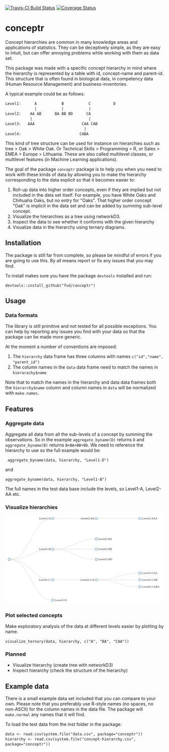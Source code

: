 [![Travis-CI Build Status](https://travis-ci.org/FvD/conceptr.svg?branch=master)](https://travis-ci.org/FvD/conceptr) 
[![Coverage Status](https://img.shields.io/codecov/c/github/FvD/conceptr/master.svg)](https://codecov.io/github/FvD/conceptr?branch=master)

# conceptr
Concept hierarchies are common in many knowledge areas and applications of
statistics. They can be deceptively simple, as they are easy to intuit, but can
offer annoying problems while working with them as data set. 

This package was made with a specific concept hierarchy in mind where the
hierarchy is represented by a table with id, concept-name and parent-id. This
structure that is often found in biological data, in competency data (Human 
Resource Management) and business-inventories. 

A typical example could be as follows:

    Level1:      A           B           C          D
                 |           |           |     
    Level2:    AA AB      BA BB BD      CA    
               |                         |
    Level3:   AAA                     CAA CAB
                                       |
    Level4:                          CABA

This kind of tree structure can be used for instance on hierarchies such as
tree > Oak > White Oak. Or Technical Skills > Programming > R, or Sales > EMEA > 
Europe > Lithuania. These are also called multilevel classes, or multilevel
features (in Machine Learning applications). 

The goal of the package `conceptr` package is to help you when you need to work
with these kinds of data by allowing you to make the hierarchy corresponding to
the data explicit so that it becomes easier to:

1. Roll-up data into higher order concepts, even if they are implied but not
   included in the data set itself. For example, you have White Oaks and
   Chihuaha Oaks, but no entry for "Oaks". That higher order concept "Oak" is
   implicit in the data set and can be added by summing sub-level concept.
2. Visualize the hierarchies as a tree using networkD3.
3. Inspect the data to see whether it conforms with the given hierarchy
4. Visualize data in the hierarchy using ternary diagrams.

## Installation
The package is still far from complete, so please be mindful of errors if you
are going to use this. By all means report or fix any issues that you may find.

To install makes sure you have the package `devtools` installed and run:

    devtools::install_github("fvd/conceptr")

## Usage
### Data formats
The library is still primitive and not tested for all possible exceptions. You
can help by reporting any issues you find with your data so that the package
can be made more generic.

At the moment a number of conventions are imposed:

1. The `hierarchy` data frame has three columns with names `c("id","name",
   "parent_id")`
1. The column names in the `data` data frame need to match the names in
   `hierarachy$name` 

Note that to match the names in the hierarchy and data data frames both the
`hierarchy$name` column and column names in `data` will be normalized with
`make.names`.

## Features
### Aggregate data
Aggregate all data from all the sub-levels of a concept by summing the
observations. So in the example `aggregate_byname(D)` returns `D` and
`aggregate_byname(B)` returns `B+BA+BB+BD`. We need to reference the hierarchy
to use so the full example would be:

     aggregate_byname(data, hierarchy, "Level1-D")
 
and

    aggregate_byname(data, hierarchy, "Level1-B")

The full names in the test data base include the levels, so Level1-A, Level2-AA
etc.

### Visualize hierarchies

![example network diagram](https://raw.githubusercontent.com/FvD/conceptr/gh-pages/images/visualize_networkD3.png)

### Plot selected concepts
Make exploratory analysis of the data at different levels easier by plotting by
name. 

    visualize_ternary(data, hierarchy, c("A", "BA", "CAA"))
 
### Planned 

* Visualize hierarchy (create tree with networkD3)
* Inspect hierarchy (check the structure of the hierarchy)

## Example data
There is a small example data set included that you can compare to your own.
Please note that you preferably use R-style names (no spaces, no non-ASCII) for
the column names in the data file. The package will `make.normal` any names
that it will find.

To load the test data from the inst folder in the package:

    data <- read.csv(system.file("data.csv", package="conceptr"))
    hierarchy <- read.csv(system.file("concept-hierarchy.csv", package="conceptr"))
 
